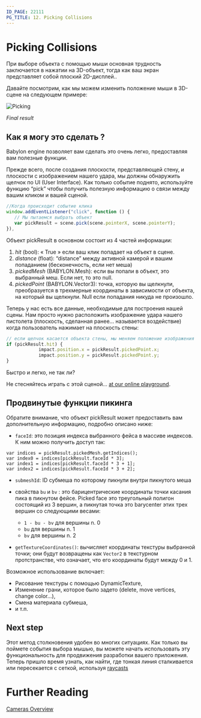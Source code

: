 ```yaml
---
ID_PAGE: 22111
PG_TITLE: 12. Picking Collisions
---
```

# Picking Collisions

При выборе объекта с помощью мыши основная трудность заключается в нажатии на 3D-объект, тогда как ваш экран представляет собой плоский 2D-дисплей..

Давайте посмотрим, как мы можем изменить положение мыши в 3D-сцене на следующем примере:


![Picking](/img/how_to/Collisions%20PickResult/11.png)

_Final result_

## Как я могу это сделать ?

Babylon engine позволяет вам сделать это очень легко, предоставляя вам полезные функции.

Прежде всего, после создания плоскости, представляющей стену, и плоскости с изображением нашего удара, мы должны обнаружить щелчок по UI (User Interface). Как только событие поднято, используйте функцию “pick” чтобы получить полезную информацию о связи между вашим кликом и вашей сценой.
```javascript
//Когда происходит событие клика
window.addEventListener("click", function () {
   // Мы пытаемся выбрать объект
   var pickResult = scene.pick(scene.pointerX, scene.pointerY);
}),
```
 
Объект pickResult в основном состоит из 4 частей информации:

1. _hit_ (bool): « True » если ваш клик попадает на объект в сцене.
1. _distance_ (float): “distance” между активной камерой и вашим попаданием (бесконечность, если нет меша)
1. _pickedMesh_ (BABYLON.Mesh): если вы попали в объект, это выбранный меш. Если нет, то это null.
1. _pickedPoint_ (BABYLON.Vector3): точка, которую вы щелкнули, преобразуется в трехмерные координаты в зависимости от объекта, на который вы щелкнули. Null если попадания никуда не произошло.

Теперь у нас есть все данные, необходимые для построения нашей сцены. Нам просто нужно расположить изображение удара нашего пистолета (плоскость, сделанная ранее... называется воздействие) когда пользователь нажимает на плоскость стены:
```javascript
// если щелчок касается объекта стены, мы меняем положение изображения удара
if (pickResult.hit) {
            impact.position.x = pickResult.pickedPoint.x;
            impact.position.y = pickResult.pickedPoint.y;
}
```
Быстро и легко, не так ли?

Не стесняйтесь играть с этой сценой... [at our online playground]( https://www.babylonjs-playground.com/?11).

## Продвинутые функции пикинга

Обратите внимание, что объект pickResult может предоставить вам дополнительную информацию, подробно описано ниже:

- `faceId`: это позиция индекса выбранного фейса в массиве индексов. К ним можно получить доступ так:
```
var indices = pickResult.pickedMesh.getIndices();
var index0 = indices[pickResult.faceId * 3];
var index1 = indices[pickResult.faceId * 3 + 1];
var index2 = indices[pickResult.faceId * 3 + 2];
```

- `submeshId`: ID субмеша по которому пикнули внутри пикнутого меша

- свойства `bu` и `bv` : это барицентрические координаты точки касания пика в пикнутом фейсе. Picked face это треугольный полигон состоящий из 3 вершин, а пикнутая точка это barycenter этих трех вершин со следующими весами:

  * `1 - bu - bv` для вершины n. 0
  * `bu` для вершины n. 1
  * `bv` для вершины n. 2

- `getTextureCoordinates()`: вычисляет координаты текстуры выбранной точки; они будут возвращены как `Vector2` в текстурном протстранстве, что означает, что его координаты будут между 0 и 1.

Возможное использование включает:

- Рисование текстуры с помощью DynamicTexture,
- Изменение грани, которое было задето (delete, move vertices, change color...),
- Смена материала субмеша,
- и т.п.


## Next step
Этот метод столкновения удобен во многих ситуациях. Как только вы поймете события выбора мышью, вы можете начать использовать эту функциональность для продвижения разработки вашего приложения. Теперь пришло время узнать, как найти, где тонкая линия сталкивается или пересекается с сеткой, используя [raycasts](/babylon101/Raycasts)

# Further Reading

[Cameras Overview](/features/Cameras)

 
